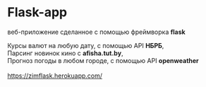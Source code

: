 # Flask-app
веб-приложение сделанное с помощью фреймворка <b>flask</b>

Курсы валют на любую дату, с помощью API <b>НБРБ</b>,<br>
Парсинг новинок кино с <b>afisha.tut.by</b>,<br>
Прогноз погоды в любом городе, с помощью API <b>openweather</b><br>
<br>
https://zimflask.herokuapp.com/
